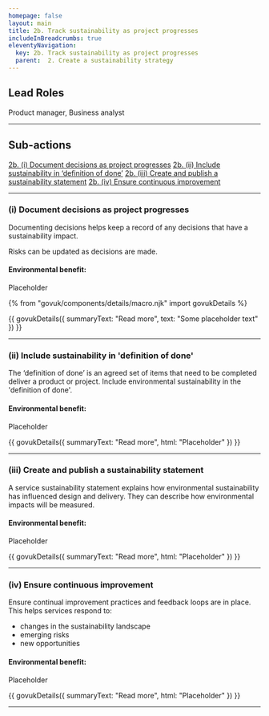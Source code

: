 ```yaml
---
homepage: false
layout: main
title: 2b. Track sustainability as project progresses
includeInBreadcrumbs: true
eleventyNavigation:
  key: 2b. Track sustainability as project progresses
  parent:  2. Create a sustainability strategy
---
```





## Lead Roles

Product manager, Business analyst

* * *

## Sub-actions

[2b. (i) Document decisions as project progresses](#(i)-document-decisions-as-project-progresses)
[2b. (ii) Include sustainability in ‘definition of done’](#(ii)-include-sustainability-in-%E2%80%98definition-of-done%E2%80%99)
[2b. (iii) Create and publish a sustainability statement](#(iii)-create-and-publish-a-sustainability-statement)
[2b. (iv) Ensure continuous improvement](#(iv)-ensure-continuous-improvement)

* * *

###  (i) Document decisions as project progresses

Documenting decisions helps keep a record of any decisions that have a sustainability impact.

Risks can be updated as decisions are made.

#### Environmental benefit: 
Placeholder

{% from "govuk/components/details/macro.njk" import govukDetails %}

{{ govukDetails({
  summaryText: "Read more",
  text: "Some placeholder text"
}) }}
* * *

###  (ii) Include sustainability in 'definition of done'

The ‘definition of done’ is an agreed set of items that need to be completed deliver a product or project. Include environmental sustainability in the 'definition of done'.

#### Environmental benefit: 
Placeholder

{{ govukDetails({
  summaryText: "Read more",
  html: "Placeholder"
}) }}
* * *

###  (iii) Create and publish a sustainability statement

A service sustainability statement explains how environmental sustainability has influenced design and delivery. They can describe how environmental impacts will be measured.

#### Environmental benefit: 
Placeholder

{{ govukDetails({
  summaryText: "Read more",
  html: "Placeholder"
}) }}
* * *

###  (iv) Ensure continuous improvement

Ensure continual improvement practices and feedback loops are in place. This helps services respond to:

* changes in the sustainability landscape
* emerging risks
* new opportunities 

#### Environmental benefit: 
Placeholder

{{ govukDetails({
  summaryText: "Read more",
  html: "Placeholder"
}) }}
* * *